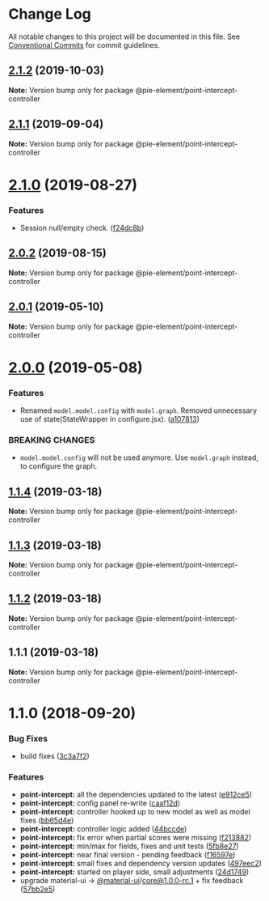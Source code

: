 # Change Log

All notable changes to this project will be documented in this file.
See [Conventional Commits](https://conventionalcommits.org) for commit guidelines.

## [2.1.2](https://github.com/pie-framework/pie-elements/compare/@pie-element/point-intercept-controller@2.1.1...@pie-element/point-intercept-controller@2.1.2) (2019-10-03)

**Note:** Version bump only for package @pie-element/point-intercept-controller





## [2.1.1](https://github.com/pie-framework/pie-elements/compare/@pie-element/point-intercept-controller@2.1.0...@pie-element/point-intercept-controller@2.1.1) (2019-09-04)

**Note:** Version bump only for package @pie-element/point-intercept-controller





# [2.1.0](https://github.com/pie-framework/pie-elements/compare/@pie-element/point-intercept-controller@2.0.2...@pie-element/point-intercept-controller@2.1.0) (2019-08-27)


### Features

* Session null/empty check. ([f24dc8b](https://github.com/pie-framework/pie-elements/commit/f24dc8b))





## [2.0.2](https://github.com/pie-framework/pie-elements/compare/@pie-element/point-intercept-controller@2.0.1...@pie-element/point-intercept-controller@2.0.2) (2019-08-15)

**Note:** Version bump only for package @pie-element/point-intercept-controller





## [2.0.1](https://github.com/pie-framework/pie-elements/compare/@pie-element/point-intercept-controller@2.0.0...@pie-element/point-intercept-controller@2.0.1) (2019-05-10)

**Note:** Version bump only for package @pie-element/point-intercept-controller





# [2.0.0](https://github.com/pie-framework/pie-elements/compare/@pie-element/point-intercept-controller@1.1.4...@pie-element/point-intercept-controller@2.0.0) (2019-05-08)


### Features

* Renamed `model.model.config` with `model.graph`. Removed unnecessary use of state(StateWrapper in configure.jsx). ([a107813](https://github.com/pie-framework/pie-elements/commit/a107813))


### BREAKING CHANGES

* `model.model.config` will not be used anymore. Use `model.graph` instead, to configure the graph.





## [1.1.4](https://github.com/pie-framework/pie-elements/compare/@pie-element/point-intercept-controller@1.1.3...@pie-element/point-intercept-controller@1.1.4) (2019-03-18)

**Note:** Version bump only for package @pie-element/point-intercept-controller





## [1.1.3](https://github.com/pie-framework/pie-elements/compare/@pie-element/point-intercept-controller@1.1.2...@pie-element/point-intercept-controller@1.1.3) (2019-03-18)

**Note:** Version bump only for package @pie-element/point-intercept-controller





## [1.1.2](https://github.com/pie-framework/pie-elements/compare/@pie-element/point-intercept-controller@1.1.1...@pie-element/point-intercept-controller@1.1.2) (2019-03-18)

**Note:** Version bump only for package @pie-element/point-intercept-controller





## 1.1.1 (2019-03-18)

**Note:** Version bump only for package @pie-element/point-intercept-controller





<a name="1.1.0"></a>
# 1.1.0 (2018-09-20)


### Bug Fixes

* build fixes ([3c3a7f2](https://github.com/pie-framework/pie-elements/commit/3c3a7f2))


### Features

* **point-intercept:** all the dependencies updated to the latest ([e912ce5](https://github.com/pie-framework/pie-elements/commit/e912ce5))
* **point-intercept:** config panel re-write ([caaf12d](https://github.com/pie-framework/pie-elements/commit/caaf12d))
* **point-intercept:** controller hooked up to new model as well as model fixes ([bb65d4e](https://github.com/pie-framework/pie-elements/commit/bb65d4e))
* **point-intercept:** controller logic added ([44bccde](https://github.com/pie-framework/pie-elements/commit/44bccde))
* **point-intercept:** fix error when partial scores were missing ([f213882](https://github.com/pie-framework/pie-elements/commit/f213882))
* **point-intercept:** min/max for fields, fixes and unit tests ([5fb8e27](https://github.com/pie-framework/pie-elements/commit/5fb8e27))
* **point-intercept:** near final version - pending feedback ([f16597e](https://github.com/pie-framework/pie-elements/commit/f16597e))
* **point-intercept:** small fixes and dependency version updates ([497eec2](https://github.com/pie-framework/pie-elements/commit/497eec2))
* **point-intercept:** started on player side, small adjustments ([24d1749](https://github.com/pie-framework/pie-elements/commit/24d1749))
* upgrade material-ui -> [@material-ui](https://github.com/material-ui)/core@1.0.0-rc.1 + fix feedback ([57bb2e5](https://github.com/pie-framework/pie-elements/commit/57bb2e5))
